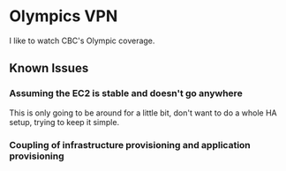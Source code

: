 # Olympics VPN

I like to watch CBC's Olympic coverage.

## Known Issues

### Assuming the EC2 is stable and doesn't go anywhere

This is only going to be around for a little bit, don't want to do a whole HA setup, trying to keep it simple.

### Coupling of infrastructure provisioning and application provisioning
